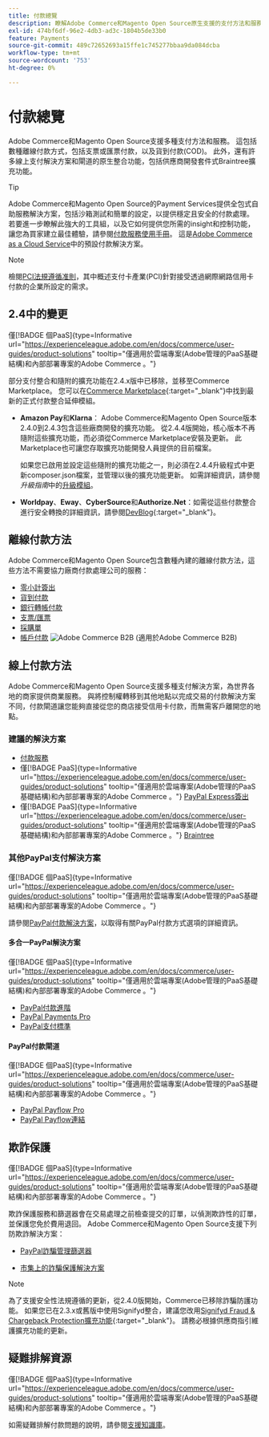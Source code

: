 ```yaml
---
title: 付款總覽
description: 瞭解Adobe Commerce和Magento Open Source原生支援的支付方法和服務。
exl-id: 474bf6df-96e2-4db3-ad3c-1804b5de33b0
feature: Payments
source-git-commit: 489c72652693a15ffe1c745277bbaa9da084dcba
workflow-type: tm+mt
source-wordcount: '753'
ht-degree: 0%

---
```


# 付款總覽

Adobe Commerce和Magento Open Source支援多種支付方法和服務。 這包括數種離線付款方式，包括支票或匯票付款，以及貨到付款(COD)。 此外，還有許多線上支付解決方案和閘道的原生整合功能，包括供應商開發套件式Braintree擴充功能。

>[!TIP]
>
>Adobe Commerce和Magento Open Source的Payment Services提供全包式自助服務解決方案，包括沙箱測試和簡單的設定，以提供穩定且安全的付款處理。 若要進一步瞭解此強大的工具組，以及它如何提供您所需的insight和控制功能，讓您為買家建立最佳體驗，請參閱[付款服務使用手冊](https://experienceleague.adobe.com/docs/commerce/payment-services/guide-overview.html)。 這是[Adobe Commerce as a Cloud Service](https://experienceleague.adobe.com/en/docs/commerce/cloud-service/overview)中的預設付款解決方案。

>[!NOTE]
>
>檢閱[PCI法規遵循准則](../getting-started/compliance-pci.md)，其中概述支付卡產業(PCI)針對接受透過網際網路信用卡付款的企業所設定的需求。

## 2.4中的變更

僅[!BADGE 個PaaS]{type=Informative url="https://experienceleague.adobe.com/en/docs/commerce/user-guides/product-solutions" tooltip="僅適用於雲端專案(Adobe管理的PaaS基礎結構)和內部部署專案的Adobe Commerce 。"}

部分支付整合和隨附的擴充功能在2.4.x版中已移除，並移至Commerce Marketplace。 您可以在[Commerce Marketplace](https://marketplace.magento.com/extensions/payments-security.html){:target="_blank"}中找到最新的正式付款整合延伸模組。

- **Amazon Pay**&#x200B;和&#x200B;**Klarna**： Adobe Commerce和Magento Open Source版本2.4.0到2.4.3包含這些廠商開發的擴充功能。 從2.4.4版開始，核心版本不再隨附這些擴充功能，而必須從Commerce Marketplace安裝及更新。 此Marketplace也可讓您存取擴充功能開發人員提供的目前檔案。

  如果您已啟用並設定這些隨附的擴充功能之一，則必須在2.4.4升級程式中更新composer.json檔案，並管理以後的擴充功能更新。 如需詳細資訊，請參閱&#x200B;_升級指南_&#x200B;中的[升級模組](https://experienceleague.adobe.com/docs/commerce-operations/upgrade-guide/modules/upgrade.html)。

- **Worldpay**、**Eway**、**CyberSource**&#x200B;和&#x200B;**Authorize.Net**：如需從這些付款整合進行安全轉換的詳細資訊，請參閱[DevBlog](https://community.magento.com/t5/Magento-DevBlog/Deprecation-of-Magento-core-payment-integrations/ba-p/426445){:target="_blank"}。

## 離線付款方法

Adobe Commerce和Magento Open Source包含數種內建的離線付款方法，這些方法不需要協力廠商付款處理公司的服務：

- [零小計簽出](zero-subtotal-checkout.md)
- [貨到付款](cash-on-delivery.md)
- [銀行轉帳付款](bank-transfer.md)
- [支票/匯票](check-money-order.md)
- [採購單](purchase-order.md)
- [帳戶付款](../b2b/enable-basic-features.md#configure-payment-on-account) ![Adobe Commerce B2B](../assets/b2b.svg) (適用於Adobe Commerce B2B)

## 線上付款方法

Adobe Commerce和Magento Open Source支援多種支付解決方案，為世界各地的商家提供商業服務。 與將控制權轉移到其他地點以完成交易的付款解決方案不同，付款閘道讓您能夠直接從您的商店接受信用卡付款，而無需客戶離開您的地點。

### 建議的解決方案

- [付款服務](https://experienceleague.adobe.com/docs/commerce/payment-services/guide-overview.html)
- 僅[!BADGE PaaS]{type=Informative url="https://experienceleague.adobe.com/en/docs/commerce/user-guides/product-solutions" tooltip="僅適用於雲端專案(Adobe管理的PaaS基礎結構)和內部部署專案的Adobe Commerce 。"} [PayPal Express簽出](paypal-express-checkout.md)
- 僅[!BADGE PaaS]{type=Informative url="https://experienceleague.adobe.com/en/docs/commerce/user-guides/product-solutions" tooltip="僅適用於雲端專案(Adobe管理的PaaS基礎結構)和內部部署專案的Adobe Commerce 。"} [Braintree](braintree.md)

### 其他PayPal支付解決方案

僅[!BADGE 個PaaS]{type=Informative url="https://experienceleague.adobe.com/en/docs/commerce/user-guides/product-solutions" tooltip="僅適用於雲端專案(Adobe管理的PaaS基礎結構)和內部部署專案的Adobe Commerce 。"}

請參閱[PayPal付款解決方案](paypal.md)，以取得有關PayPal付款方式選項的詳細資訊。

#### 多合一PayPal解決方案

僅[!BADGE 個PaaS]{type=Informative url="https://experienceleague.adobe.com/en/docs/commerce/user-guides/product-solutions" tooltip="僅適用於雲端專案(Adobe管理的PaaS基礎結構)和內部部署專案的Adobe Commerce 。"}

- [PayPal付款進階](paypal-payments-advanced.md)
- [PayPal Payments Pro](paypal-payments-pro.md)
- [PayPal支付標準](paypal-payments-standard.md)

#### PayPal付款閘道

僅[!BADGE 個PaaS]{type=Informative url="https://experienceleague.adobe.com/en/docs/commerce/user-guides/product-solutions" tooltip="僅適用於雲端專案(Adobe管理的PaaS基礎結構)和內部部署專案的Adobe Commerce 。"}

- [PayPal Payflow Pro](paypal-payflow-pro.md)
- [PayPal Payflow連結](paypal-payflow-link.md)

## 欺詐保護

僅[!BADGE 個PaaS]{type=Informative url="https://experienceleague.adobe.com/en/docs/commerce/user-guides/product-solutions" tooltip="僅適用於雲端專案(Adobe管理的PaaS基礎結構)和內部部署專案的Adobe Commerce 。"}

欺詐保護服務和篩選器會在交易處理之前檢查提交的訂單，以偵測欺詐性的訂單，並保護您免於費用退回。 Adobe Commerce和Magento Open Source支援下列防欺詐解決方案：

- [PayPal詐騙管理篩選器](paypal.md#paypal-fraud-management-filters)

- [市集上的詐騙保護解決方案][1]

>[!NOTE]
>
>為了支援安全性法規遵循的更新，從2.4.0版開始，Commerce已移除詐騙防護功能。 如果您已在2.3.x或舊版中使用Signifyd整合，建議您改用[Signifyd Fraud &amp; Chargeback Protection擴充功能](https://marketplace.magento.com/signifyd-module-connect.html){:target="_blank"}。 請務必根據供應商指引維護擴充功能的更新。

## 疑難排解資源

僅[!BADGE 個PaaS]{type=Informative url="https://experienceleague.adobe.com/en/docs/commerce/user-guides/product-solutions" tooltip="僅適用於雲端專案(Adobe管理的PaaS基礎結構)和內部部署專案的Adobe Commerce 。"}

如需疑難排解付款問題的說明，請參閱[支援知識庫](https://experienceleague.adobe.com/docs/commerce-knowledge-base/kb/overview.html?lang=en)。

[1]: https://marketplace.magento.com/catalogsearch/result?q=fraud%20protection
